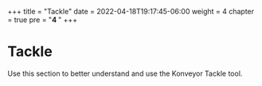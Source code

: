 +++
title = "Tackle"
date = 2022-04-18T19:17:45-06:00
weight = 4
chapter = true
pre = "<b>4 </b>"
+++

# Tackle
Use this section to better understand and use the Konveyor Tackle tool.
